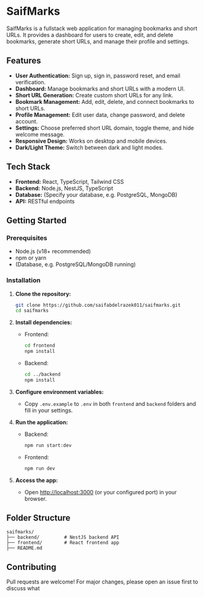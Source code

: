 # SaifMarks

SaifMarks is a fullstack web application for managing bookmarks and short URLs. It provides a dashboard for users to create, edit, and delete bookmarks, generate short URLs, and manage their profile and settings.

## Features

- **User Authentication:** Sign up, sign in, password reset, and email verification.
- **Dashboard:** Manage bookmarks and short URLs with a modern UI.
- **Short URL Generation:** Create custom short URLs for any link.
- **Bookmark Management:** Add, edit, delete, and connect bookmarks to short URLs.
- **Profile Management:** Edit user data, change password, and delete account.
- **Settings:** Choose preferred short URL domain, toggle theme, and hide welcome message.
- **Responsive Design:** Works on desktop and mobile devices.
- **Dark/Light Theme:** Switch between dark and light modes.

## Tech Stack

- **Frontend:** React, TypeScript, Tailwind CSS
- **Backend:** Node.js, NestJS, TypeScript
- **Database:** (Specify your database, e.g. PostgreSQL, MongoDB)
- **API:** RESTful endpoints

## Getting Started

### Prerequisites

- Node.js (v18+ recommended)
- npm or yarn
- (Database, e.g. PostgreSQL/MongoDB running)

### Installation

1. **Clone the repository:**

   ```bash
   git clone https://github.com/saifabdelrazek011/saifmarks.git
   cd saifmarks
   ```

2. **Install dependencies:**

   - Frontend:
     ```bash
     cd frontend
     npm install
     ```
   - Backend:
     ```bash
     cd ../backend
     npm install
     ```

3. **Configure environment variables:**

   - Copy `.env.example` to `.env` in both `frontend` and `backend` folders and fill in your settings.

4. **Run the application:**

   - Backend:
     ```bash
     npm run start:dev
     ```
   - Frontend:
     ```bash
     npm run dev
     ```

5. **Access the app:**
   - Open [http://localhost:3000](http://localhost:3000) (or your configured port) in your browser.

## Folder Structure

```
saifmarks/
├── backend/         # NestJS backend API
├── frontend/        # React frontend app
├── README.md
```

## Contributing

Pull requests are welcome! For major changes, please open an issue first to discuss what
